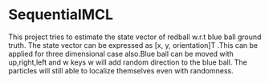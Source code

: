 # SequentialMCL

This project tries to estimate the state vector of redball w.r.t blue ball ground truth. The state vector can be expressed as [x, y, orientation]T .This can be applied for three dimensional case also.Blue ball can be moved with up,right,left and w keys w will add random direction to the blue ball. The particles will still  able to localize themselves even with randomness.
